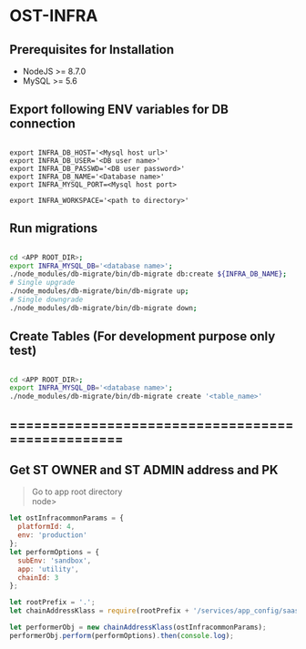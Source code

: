 OST-INFRA
==========

## Prerequisites for Installation 

* NodeJS >= 8.7.0
* MySQL >= 5.6

## Export following ENV variables for DB connection

```

export INFRA_DB_HOST='<Mysql host url>'
export INFRA_DB_USER='<DB user name>'
export INFRA_DB_PASSWD='<DB user password>'
export INFRA_DB_NAME='<Database name>'
export INFRA_MYSQL_PORT=<Mysql host port>

export INFRA_WORKSPACE='<path to directory>'

```
 
## Run migrations

```bash

cd <APP ROOT_DIR>;
export INFRA_MYSQL_DB='<database name>';
./node_modules/db-migrate/bin/db-migrate db:create ${INFRA_DB_NAME};
# Single upgrade
./node_modules/db-migrate/bin/db-migrate up;
# Single downgrade
./node_modules/db-migrate/bin/db-migrate down;

```

## Create Tables (For development purpose only test)

```bash

cd <APP ROOT_DIR>;
export INFRA_MYSQL_DB='<database name>';
./node_modules/db-migrate/bin/db-migrate create '<table_name>'

```


## =================================================

## Get ST OWNER and ST ADMIN address and PK

> Go to app root directory<br>
node>
 

```javascript
let ostInfracommonParams = {
  platformId: 4,
  env: 'production'
};
let performOptions = {
  subEnv: 'sandbox',
  app: 'utility',
  chainId: 3
};

let rootPrefix = '.';
let chainAddressKlass = require(rootPrefix + '/services/app_config/saasApi/get_chain_addreses');

let performerObj = new chainAddressKlass(ostInfracommonParams);
performerObj.perform(performOptions).then(console.log);

```

     